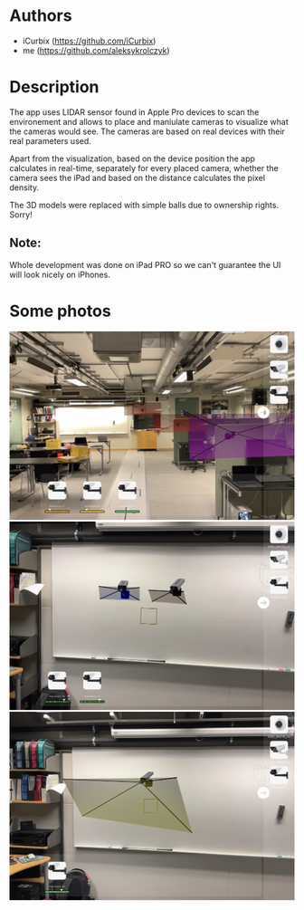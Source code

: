 # Authors

* iCurbix (https://github.com/iCurbix)
* me (https://github.com/aleksykrolczyk)

# Description
The app uses LIDAR sensor found in Apple Pro devices to scan the environement and allows to place and maniulate cameras to visualize what the cameras would see. The cameras are based on real devices with their real parameters used.

Apart from the visualization, based on the device position the app calculates in real-time, separately for every placed camera, whether the camera sees the iPad and based on the distance calculates the pixel density.

The 3D models were replaced with simple balls due to ownership rights. Sorry!

## Note:
Whole development was done on iPad PRO so we can't guarantee the UI will look nicely on iPhones.

# Some photos

![p1](p1.jpeg)
![p2](p2.jpeg)
![p3](p3.jpeg)